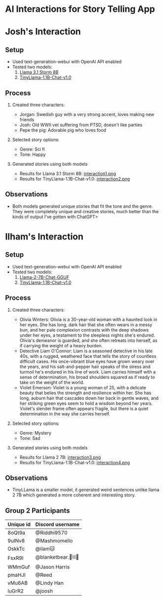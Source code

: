 # AI Interactions for Story Telling App

# Josh's Interaction
## Setup
- Used text-generation-webui with OpenAI API enabled
- Tested two models:
  1. [Llama 3.1 Storm 8B](https://duckduckgo.com/?q=llama+3.1+storm+8b&atb=v314-1&ia=web)
  2. [TinyLlama-1.1B-Chat-v1.0](https://huggingface.co/TinyLlama/TinyLlama-1.1B-Chat-v1.0)

## Process
1. Created three characters:
   - Jorgan: Swedish guy with a very strong accent, loves making new friends
   - Josh: Old WWII vet suffering from PTSD, doesn't like parties
   - Pepe the pig: Adorable pig who loves food

2. Selected story options:
   - Genre: Sci fi
   - Tone: Happy

3. Generated stories using both models
   - Results for Llama 3.1 Storm 8B: [interaction1.png](interaction1.png)
   - Results for TinyLlama-1.1B-Chat-v1.0: [interaction2.png](interaction2.png)

## Observations
- Both models generated unique stories that fit the tone and the genre. They were completely unique and creative stories, much better than the kinds of output I've gotten with ChatGPT>

# Ilham's Interaction
## Setup
- Used text-generation-webui with OpenAI API enabled
- Tested two models:
    1. [Llama-2-7B-Chat-GGUF](https://huggingface.co/TheBloke/Llama-2-7B-Chat-GGUF)
    2. [TinyLlama-1.1B-Chat-v1.0](https://huggingface.co/TinyLlama/TinyLlama-1.1B-Chat-v1.0)

## Process
1. Created three characters:
    - Olivia Winters:
      Olivia is a 30-year-old woman with a haunted look in her eyes. She has long, dark hair that she often wears in a messy bun, and her pale complexion contrasts with the deep shadows under her eyes, a testament to the sleepless nights she's endured. Olivia's demeanor is guarded, and she often retreats into herself, as if carrying the weight of a heavy burden.
    - Detective Liam O'Connor: Liam is a seasoned detective in his late 40s, with a rugged, weathered face that tells the story of countless difficult cases. His once-vibrant blue eyes have grown weary over the years, and his salt-and-pepper hair speaks of the stress and turmoil he's endured in his line of work. Liam carries himself with a sense of determination, his broad shoulders squared as if ready to take on the weight of the world.
    - Violet Emerson: Violet is a young woman of 25, with a delicate beauty that belies the strength and resilience within her. She has long, auburn hair that cascades down her back in gentle waves, and her striking green eyes seem to hold a wisdom beyond her years. Violet's slender frame often appears fragile, but there is a quiet determination in the way she carries herself.

2. Selected story options:
    - Genre: Mystery
    - Tone: Sad

3. Generated stories using both models
    - Results for Llama 2 7B: [interaction3.png](interaction3.png)
    - Results for TinyLlama-1.1B-Chat-v1.0: [interaction4.png](interaction4.png)

## Observations
- TinyLLama is a smaller model, it generated weird sentences unlike llama 2 7B which generated a more coherent and interesting story.


## Group 2 Participants

| Unique id | Discord username |
| --------- | ---------------- |
| 8oQt9a    | @Riddhi9570      |
| 9uINv8    | @Mashmomello     |
| OskkTc    | @ilam🐱          |
| FsxR9l    | @blanketbear.🐻⛓💨 |
| WMmGuf    | @Jason Harris    |
| pmaHJI    | @Reed            |
| vMu6AB    | @Lindy Han       |
| luGrR2    | @joosh           |
